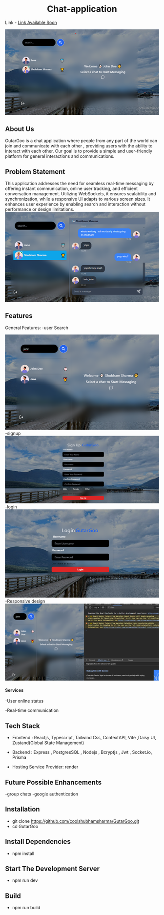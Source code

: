 <h1 align="center"><b> Chat-application </b></h1> 

Link - <a href=""> Link Available Soon</a>
<br>
<p align="center">
<img src="./images/Screenshot 2024-11-28 141918.png">
</p >

## About Us 

 GutarGoo is a chat application where people from any part of the world can join and communicate with each other , providing users with the ability to interact with each other. Our goal is to provide a simple and user-friendly platform for general interactions and communications.

## Problem Statement
This application addresses the need for seamless real-time messaging by offering instant communication, online user tracking, and efficient conversation management. Utilizing WebSockets, it ensures scalability and synchronization, while a responsive UI adapts to various screen sizes. It enhances user experience by enabling search and interaction without performance or design limitations.
<img src="./images/Screenshot 2024-11-28 142004.png">


## Features
General Features:
-user Search

<img src="./images/user search.png">
-signup

<img src="./images/Screenshot 2024-11-28 142059.png">
-login

<img src="./images/Screenshot 2024-11-28 142129.png">
-Responsive design

<img src="./images/responsive design.png">


#### Services 
-User online status

-Real-time communication



## Tech Stack


-   Frontend : Reactjs, Typescript, Tailwind Css, ContextAPI, Vite ,Daisy UI,  Zustand(Global State Management)

-   Backend : Express , PostgresSQL , Nodejs , Bcryptjs , Jwt , Socket.io, Prisma

-   Hosting Service Provider: render


## Future Possible Enhancements
-group chats
-google authentication

## Installation
- git clone https://github.com/coolshubhamsharma/GutarGoo.git
- cd GutarGoo

## Install Dependencies

- npm install   

## Start The Development Server

- npm run dev

## Build

- npm run build


